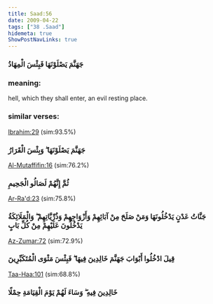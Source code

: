 ```yaml
---
title: Saad:56
date: 2009-04-22
tags: ["38 .Saad"]
hidemeta: true 
ShowPostNavLinks: true 
---
```

### جَهَنَّمَ يَصْلَوْنَهَا فَبِئْسَ الْمِهَادُ
### meaning: 
hell, which they shall enter, an evil resting place.
### similar verses: 

[Ibrahim:29](/14/29) (sim:93.5%)

### جَهَنَّمَ يَصْلَوْنَهَا ۖ وَبِئْسَ الْقَرَارُ

[Al-Mutaffifin:16](/83/16) (sim:76.2%)

### ثُمَّ إِنَّهُمْ لَصَالُو الْجَحِيمِ

[Ar-Ra'd:23](/13/23) (sim:75.8%)

### جَنَّاتُ عَدْنٍ يَدْخُلُونَهَا وَمَنْ صَلَحَ مِنْ آبَائِهِمْ وَأَزْوَاجِهِمْ وَذُرِّيَّاتِهِمْ ۖ وَالْمَلَائِكَةُ يَدْخُلُونَ عَلَيْهِمْ مِنْ كُلِّ بَابٍ

[Az-Zumar:72](/39/72) (sim:72.9%)

### قِيلَ ادْخُلُوا أَبْوَابَ جَهَنَّمَ خَالِدِينَ فِيهَا ۖ فَبِئْسَ مَثْوَى الْمُتَكَبِّرِينَ

[Taa-Haa:101](/20/101) (sim:68.8%)

### خَالِدِينَ فِيهِ ۖ وَسَاءَ لَهُمْ يَوْمَ الْقِيَامَةِ حِمْلًا
